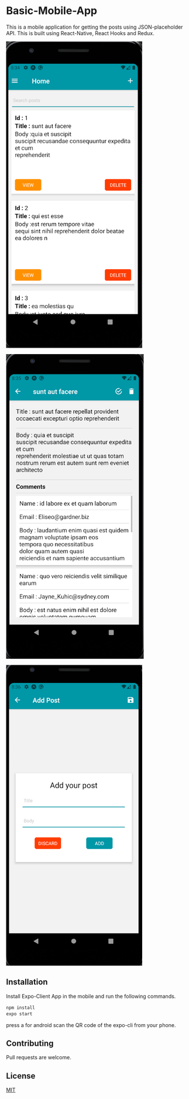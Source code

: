 # Basic-Mobile-App

This is a mobile application for getting the posts using JSON-placeholder API.
This is built using React-Native, React Hooks and Redux.

![alt text](https://github.com/ChakravarthiChowdary/Basic-Mobile-App/blob/master/assets/appScreen1.PNG)

![alt text](https://github.com/ChakravarthiChowdary/Basic-Mobile-App/blob/master/assets/appScreen2.PNG)

![alt text](https://github.com/ChakravarthiChowdary/Basic-Mobile-App/blob/master/assets/appScreen3.PNG)

## Installation

Install Expo-Client App in the mobile and run the following commands.

```bash
npm install
expo start
```

press a for android
scan the QR code of the expo-cli from your phone.

## Contributing

Pull requests are welcome.

## License

[MIT](https://choosealicense.com/licenses/mit/)
